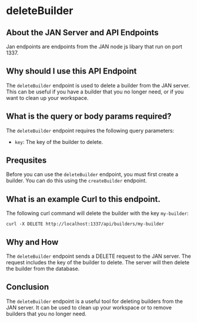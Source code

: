 
  
   # **deleteBuilder**

## About the JAN Server and API Endpoints

Jan endpoints are endpoints from the JAN node js libary that run on port 1337.

## Why should I use this API Endpoint

The `deleteBuilder` endpoint is used to delete a builder from the JAN server. This can be useful if you have a builder that you no longer need, or if you want to clean up your workspace.

## What is the query or body params required?

The `deleteBuilder` endpoint requires the following query parameters:

* `key`: The key of the builder to delete.

## Prequsites

Before you can use the `deleteBuilder` endpoint, you must first create a builder. You can do this using the `createBuilder` endpoint.

## What is an example Curl to this endpoint.

The following curl command will delete the builder with the key `my-builder`:

```
curl -X DELETE http://localhost:1337/api/builders/my-builder
```

## Why and How

The `deleteBuilder` endpoint sends a DELETE request to the JAN server. The request includes the key of the builder to delete. The server will then delete the builder from the database.

## Conclusion

The `deleteBuilder` endpoint is a useful tool for deleting builders from the JAN server. It can be used to clean up your workspace or to remove builders that you no longer need.
  
  